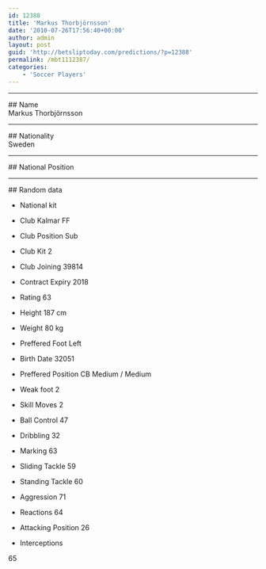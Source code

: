 ```yaml
---
id: 12388
title: 'Markus Thorbjörnsson'
date: '2010-07-26T17:56:40+00:00'
author: admin
layout: post
guid: 'http://betsliptoday.com/predictions/?p=12388'
permalink: /mbt1112387/
categories:
    - 'Soccer Players'
---
```


- - - - - -

\## Name  
 Markus Thorbjörnsson

- - - - - -

\## Nationality  
 Sweden

- - - - - -

\## National Position

- - - - - -

\## Random data

- National kit
- Club
 Kalmar FF

- Club Position
 Sub

- Club Kit
 2

- Club Joining
 39814

- Contract Expiry
 2018

- Rating
 63

- Height
 187 cm

- Weight
 80 kg

- Preffered Foot
 Left

- Birth Date
 32051

- Preffered Position
 CB Medium / Medium

- Weak foot
 2

- Skill Moves
 2

- Ball Control
 47

- Dribbling
 32

- Marking
 63

- Sliding Tackle
 59

- Standing Tackle
 60

- Aggression
 71

- Reactions
 64

- Attacking Position
 26

- Interceptions

 65